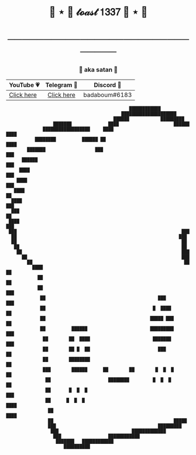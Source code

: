 <h1 align="center">🍞 ⋆ 🎀  𝓉𝓸𝒶𝓈𝓉 𝟣𝟥𝟥𝟩  🎀 ⋆ 🍞</h1>
<h1 align="center">──────────────────────────────</h1>
<h3 align="center">👹 aka satan 👹</h3>
<p align="center">
	<table>
	    <thead>
	        <tr>
	            <th align="center">YouTube 💗</th>
	            <th align="center">Telegram 💙</th>
	            <th align="center">Discord 💜</th>
	        </tr>
	    </thead>
	    <tbody>
	        <tr>
	            <td align="left"><a href="https://youtube.com/itstoastz" target="_blank">Click here</a></td>
	            <td align="center"><a href="https://telegram.me/wejdene" target="_blank">Click here</a></td></td>
	            <td align="right">badaboum#6183</td>
	        </tr>
	    </tbody>
	</table>
</p>

```
                                               ████████████               
                                            █████████████████████         
                                         ██████            █████████      
                  ███████              ████                     ██████    
              ██████████████████     ████                          ████   
           ████████          ██████ ██                              ████  
        ███████                   ███                                ███  
      ██████                                                          ███ 
     ████                                                             ███ 
    ████                                                              ███ 
   ████                                                                ██ 
  ████                                                                ███ 
  ███                                                                 ██  
 ████                                                               ███   
 ███                                                               ███    
  ██                                                              ███     
  ██                                                               ██     
   ██                                                              ██     
    ██                                                             ███    
      ██                                                           ███    
        ██                                                          ██    
          ████                                                       ██   
            ██                                                       ██   
            ██                                                       ███  
             ██                                           ███        ███  
             ██                                         █  ████       ██  
             ██                                        █████ ███      ██  
             ██          ██████                        █████████      ███ 
              ██        ██  ████                        ███████       ███ 
              ██        ██ █  ██                          ███          ██ 
              ██        ████████                                       ██ 
              ███        ██████      ██        ██        █  █  █       ██ 
               ██                      ████████         █  █  █        ██ 
               ██       █  █  █                                        ███ 
               ██      █  █  █                                       ████ 
                ██                                                 ████   
                ██                                              █████     
                ███                                       █████████       
                 ███                            █████████████             
                  ███                  ████████████                       
                   ███████   ████████████                                 
                      ██████████                                          


```

